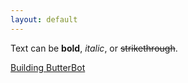 ```yaml
---
layout: default
---
```


Text can be **bold**, _italic_, or ~~strikethrough~~.

[Building ButterBot](butterbot)
